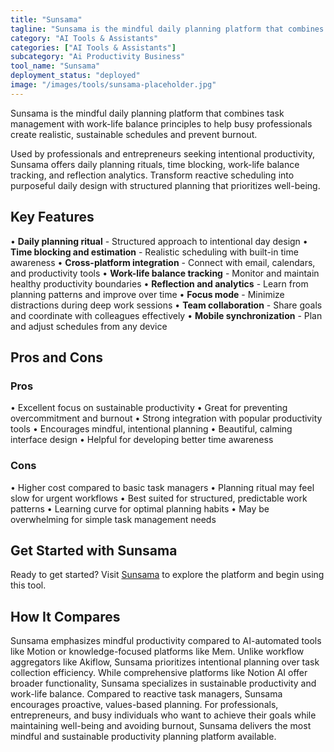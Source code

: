 ```yaml
---
title: "Sunsama"
tagline: "Sunsama is the mindful daily planning platform that combines task management with work-life balance principles to help busy professionals create reali..."
category: "AI Tools & Assistants"
categories: ["AI Tools & Assistants"]
subcategory: "Ai Productivity Business"
tool_name: "Sunsama"
deployment_status: "deployed"
image: "/images/tools/sunsama-placeholder.jpg"
---
```

Sunsama is the mindful daily planning platform that combines task management with work-life balance principles to help busy professionals create realistic, sustainable schedules and prevent burnout.

Used by professionals and entrepreneurs seeking intentional productivity, Sunsama offers daily planning rituals, time blocking, work-life balance tracking, and reflection analytics. Transform reactive scheduling into purposeful daily design with structured planning that prioritizes well-being.

## Key Features

• **Daily planning ritual** - Structured approach to intentional day design
• **Time blocking and estimation** - Realistic scheduling with built-in time awareness
• **Cross-platform integration** - Connect with email, calendars, and productivity tools
• **Work-life balance tracking** - Monitor and maintain healthy productivity boundaries
• **Reflection and analytics** - Learn from planning patterns and improve over time
• **Focus mode** - Minimize distractions during deep work sessions
• **Team collaboration** - Share goals and coordinate with colleagues effectively
• **Mobile synchronization** - Plan and adjust schedules from any device

## Pros and Cons

### Pros
• Excellent focus on sustainable productivity
• Great for preventing overcommitment and burnout
• Strong integration with popular productivity tools
• Encourages mindful, intentional planning
• Beautiful, calming interface design
• Helpful for developing better time awareness

### Cons
• Higher cost compared to basic task managers
• Planning ritual may feel slow for urgent workflows
• Best suited for structured, predictable work patterns
• Learning curve for optimal planning habits
• May be overwhelming for simple task management needs

## Get Started with Sunsama

Ready to get started? Visit [Sunsama](https://www.sunsama.com) to explore the platform and begin using this tool.

## How It Compares

Sunsama emphasizes mindful productivity compared to AI-automated tools like Motion or knowledge-focused platforms like Mem. Unlike workflow aggregators like Akiflow, Sunsama prioritizes intentional planning over task collection efficiency. While comprehensive platforms like Notion AI offer broader functionality, Sunsama specializes in sustainable productivity and work-life balance. Compared to reactive task managers, Sunsama encourages proactive, values-based planning. For professionals, entrepreneurs, and busy individuals who want to achieve their goals while maintaining well-being and avoiding burnout, Sunsama delivers the most mindful and sustainable productivity planning platform available.